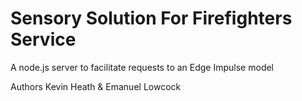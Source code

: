 # Sensory Solution For Firefighters Service
A node.js server to facilitate requests to an Edge Impulse model

Authors Kevin Heath & Emanuel Lowcock